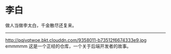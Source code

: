 # 李白
做人当做李太白，千金散尽还复来。  
*****
http://pqjvqtwoe.bkt.clouddn.com/9358011-b73512f6674333e9.jpg
emmmmm 这是一个正经的仓库，一个关于后端开发者的故事。

